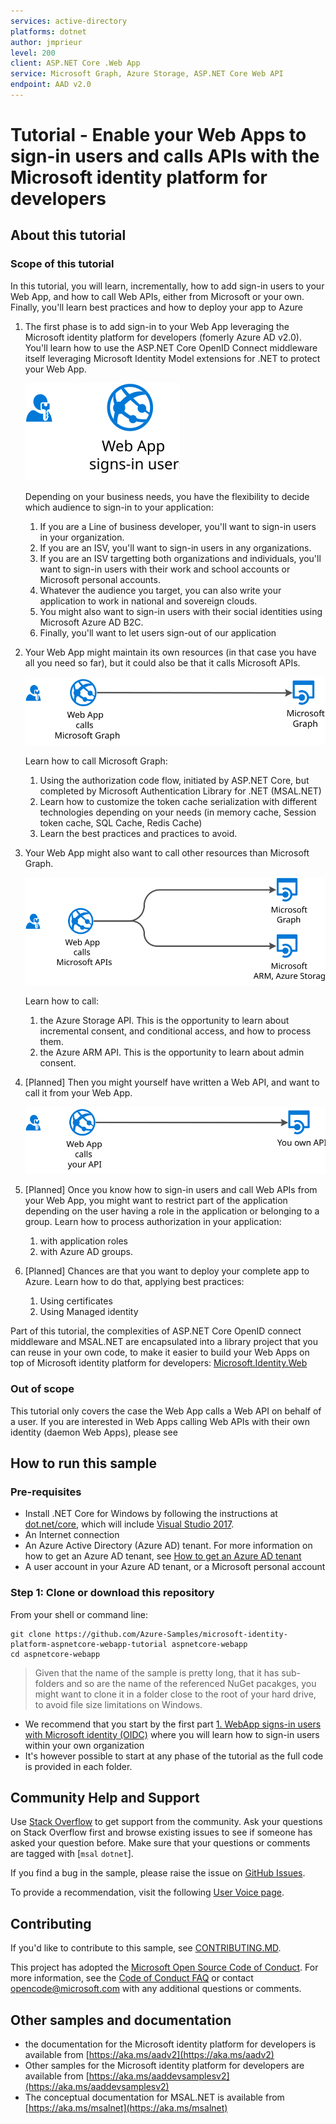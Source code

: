 ```yaml
---
services: active-directory
platforms: dotnet
author: jmprieur
level: 200
client: ASP.NET Core .Web App
service: Microsoft Graph, Azure Storage, ASP.NET Core Web API
endpoint: AAD v2.0
---
```

# Tutorial - Enable your Web Apps to sign-in users and calls APIs with the Microsoft identity platform for developers

## About this tutorial

### Scope of this tutorial

In this tutorial, you will learn, incrementally, how to add sign-in users to your Web App, and how to call Web APIs, either from Microsoft or your own. Finally, you'll learn best practices and how to deploy your app to Azure

1. The first phase is to add sign-in to your Web App leveraging the Microsoft identity platform for developers (fomerly Azure AD v2.0). You'll learn how to use  the ASP.NET Core OpenID Connect middleware itself leveraging Microsoft Identity Model extensions for .NET to protect your Web App.

   ![Web apps signs-in users](./ReadmeFiles/Web-app-signs-in-users.svg)

   Depending on your business needs, you have the flexibility to decide which audience to sign-in to your application:
   1. If you are a Line of business developer, you'll want to sign-in users in your organization.
   1. If you are an ISV, you'll want to sign-in users in any organizations.
   1. If you are an ISV targetting both organizations and individuals, you'll want to sign-in users with their work and school accounts or Microsoft personal accounts.
   1. Whatever the audience you target, you can also write your application to work in national and sovereign clouds.
   1. You might also want to sign-in users with their social identities using Microsoft Azure AD B2C.
   1. Finally, you'll want to let users sign-out of our application

2. Your Web App might maintain its own resources (in that case you have all you need so far), but it could also be that it calls Microsoft APIs.

   ![Web apps calls Microsoft Graph](./ReadmeFiles/Web-app-calls-Microsoft-Graph.svg)

   Learn how to call Microsoft Graph:

   1. Using the authorization code flow, initiated by ASP.NET Core, but completed by Microsoft Authentication Library for .NET (MSAL.NET)
   2. Learn how to customize the token cache serialization with different technologies depending on your needs (in memory cache, Session token cache, SQL Cache, Redis Cache)
   3. Learn the best practices and practices to avoid.

3. Your Web App might also want to call other resources than Microsoft Graph.

   ![Web apps calls Microsoft APIs](./ReadmeFiles/web-app-calls-microsoft-apis.svg)

   Learn how to call:

   1. the Azure Storage API. This is the opportunity to learn about incremental consent, and conditional access, and how to process them.
   2. the Azure ARM API. This is the opportunity to learn about admin consent.

4. [Planned] Then you might yourself have written a Web API, and want to call it from your Web App.

   ![Web apps calls Microsoft APIs](./ReadmeFiles/web-app-calls-your-api.svg)

5. [Planned] Once you know how to sign-in users and call Web APIs from your Web App, you might want to restrict part of the application depending on the user having a role in the application or belonging to a group. Learn how to process authorization in your application:

   1. with application roles
   2. with Azure AD groups.

6. [Planned] Chances are that you want to deploy your complete app to Azure. Learn how to do that, applying best practices:

   1. Using certificates
   2. Using Managed identity

Part of this tutorial, the complexities of ASP.NET Core OpenID connect middleware and MSAL.NET are encapsulated into a library project that you can reuse in your own code, to make it easier to build your Web Apps on top of Microsoft identity platform for developers: [Microsoft.Identity.Web](Microsoft.Identity.Web)

### Out of scope

This tutorial only covers the case the Web App calls a Web API on behalf of a user. If you are interested in Web Apps calling Web APIs with their own identity (daemon Web Apps), please see []()

## How to run this sample

### Pre-requisites

- Install .NET Core for Windows by following the instructions at [dot.net/core](https://dot.net/core), which will include [Visual Studio 2017](https://aka.ms/vsdownload).
- An Internet connection
- An Azure Active Directory (Azure AD) tenant. For more information on how to get an Azure AD tenant, see [How to get an Azure AD tenant](https://azure.microsoft.com/en-us/documentation/articles/active-directory-howto-tenant/)
- A user account in your Azure AD tenant, or a Microsoft personal account

### Step 1:  Clone or download this repository

From your shell or command line:

```Shell
git clone https://github.com/Azure-Samples/microsoft-identity-platform-aspnetcore-webapp-tutorial aspnetcore-webapp
cd aspnetcore-webapp
```

> Given that the name of the sample is pretty long, that it has sub-folders and so are the name of the referenced NuGet pacakges, you might want to clone it in a folder close to the root of your hard drive, to avoid file size limitations on Windows.

- We recommend that you start by the first part [1. WebApp signs-in users with Microsoft identity (OIDC)](1.%20WebApp%20signs-in%20users%20with%20Microsoft%20Identity%20(OIDC)) where you will learn how to sign-in users within your own organization
- It's however possible to start at any phase of the tutorial as the full code is provided in each folder.

## Community Help and Support

Use [Stack Overflow](http://stackoverflow.com/questions/tagged/msal) to get support from the community.
Ask your questions on Stack Overflow first and browse existing issues to see if someone has asked your question before.
Make sure that your questions or comments are tagged with [`msal` `dotnet`].

If you find a bug in the sample, please raise the issue on [GitHub Issues](../../issues).

To provide a recommendation, visit the following [User Voice page](https://feedback.azure.com/forums/169401-azure-active-directory).

## Contributing

If you'd like to contribute to this sample, see [CONTRIBUTING.MD](/CONTRIBUTING.md).

This project has adopted the [Microsoft Open Source Code of Conduct](https://opensource.microsoft.com/codeofconduct/). For more information, see the [Code of Conduct FAQ](https://opensource.microsoft.com/codeofconduct/faq/) or contact [opencode@microsoft.com](mailto:opencode@microsoft.com) with any additional questions or comments.

## Other samples and documentation

- the documentation for the Microsoft identity platform for developers is available from [https://aka.ms/aadv2](https://aka.ms/aadv2)
- Other samples for the Microsoft identity platform for developers are available from [https://aka.ms/aaddevsamplesv2](https://aka.ms/aaddevsamplesv2)
- The conceptual documentation for MSAL.NET is available from [https://aka.ms/msalnet](https://aka.ms/msalnet)
